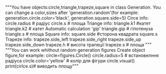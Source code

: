 """You have objects:circle,triangle,trapeze,square in class Generation.
You can change a color,sizes after 'generation.random'(for example: generation.circle.color='black', generation.square.side=5)
Circe info:
circle.radius # радіус
circle.s # площа
Triange info:
triangle.k1 #катет
triangle.k2 # катет
Automatic calculation 'gip'
triangle.gip # гіпотенуза
triangle.s # площа
Square info:
square.side #сторона квадрата
square.s
Trapeze info:
trapeze.side_left
trapeze.side_right
trapeze.side_up
trapeze.side_down
trapeze.h # висота трапеції
trapeze.s # площа
"""
"""You can work whithout random generation figures
Create object figure,for example:
circle=figures.Circle()
circle.radius=5 # встановелння радіуса
circle.color='yellow' # колір для фігури
circle.visual() 
print(cirlce.s)# виводить площу"""